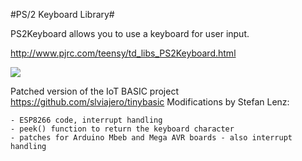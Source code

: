 #PS/2 Keyboard Library#

PS2Keyboard allows you to use a keyboard for user input. 

http://www.pjrc.com/teensy/td_libs_PS2Keyboard.html

![](http://www.pjrc.com/teensy/td_libs_PS2Keyboard.jpg)

Patched version of the IoT BASIC project https://github.com/slviajero/tinybasic 
Modifications by Stefan Lenz:

	- ESP8266 code, interrupt handling 
	- peek() function to return the keyboard character
	- patches for Arduino Mbeb and Mega AVR boards - also interrupt handling

	

